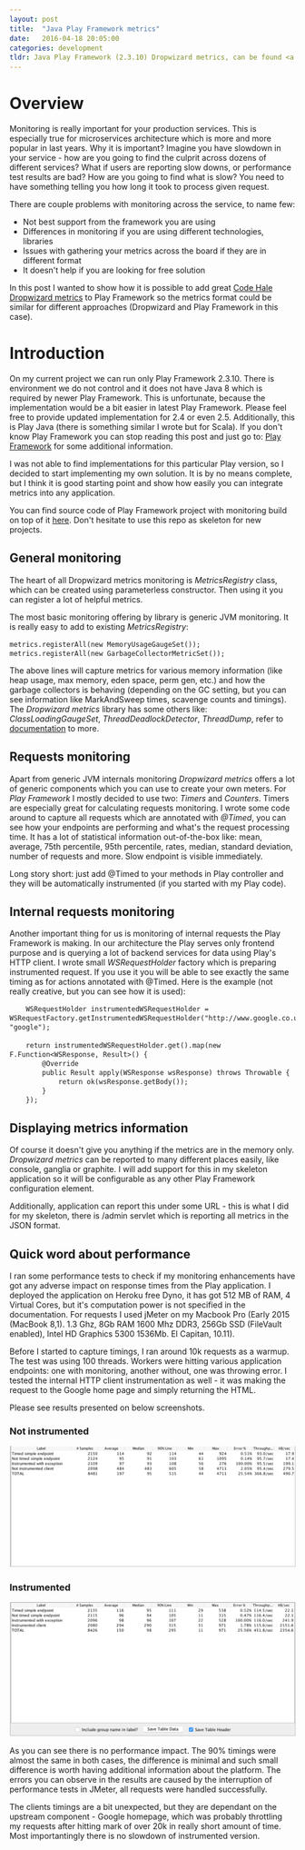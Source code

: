 ```yaml
---
layout: post
title:  "Java Play Framework metrics"
date:   2016-04-18 20:05:00
categories: development
tldr: Java Play Framework (2.3.10) Dropwizard metrics, can be found <a href="https://github.com/KainosSoftwareLtd/play-java-metrics">here</a>
---
```


# Overview

Monitoring is really important for your production services. This is especially true for microservices architecture which is more and more popular in last years. Why it is important? Imagine you have slowdown in your service - how are you going to find the culprit across dozens of different services? What if users are reporting slow downs, or performance test results are bad? How are you going to find what is slow? You need to have something telling you how long it took to process given request.

There are couple problems with monitoring across the service, to name few: 

* Not best support from the framework you are using
* Differences in monitoring if you are using different technologies, libraries
* Issues with gathering your metrics across the board if they are in different format
* It doesn't help if you are looking for free solution

In this post I wanted to show how it is possible to add great [Code Hale Dropwizard metrics][metricsUrl] to Play Framework so the metrics format could be similar for different approaches (Dropwizard and Play Framework in this case). 

# Introduction
On my current project we can run only Play Framework 2.3.10. There is environment we do not control and it does not have Java 8 which is required by newer Play Framework. This is unfortunate, because the implementation would be a bit easier in latest Play Framework. Please feel free to provide updated implementation for 2.4 or even 2.5. Additionally, this is Play Java (there is something similar I wrote but for Scala). If you don't know Play Framework you can stop reading this post and just go to: [Play Framework][playframework] for some additional information.

I was not able to find implementations for this particular Play version, so I decided to start implementing my own solution. It is by no means complete, but I think it is good starting point and show how easily you can integrate metrics into any application.

You can find source code of Play Framework project with monitoring build on top of it [here][metricsRepo]. Don't hesitate to use this repo as skeleton for new projects.

## General monitoring

The heart of all Dropwizard metrics monitoring is *MetricsRegistry* class, which can be created using parameterless constructor. Then using it you can register a lot of helpful metrics. 

The most basic monitoring offering by library is generic JVM monitoring. It is really easy to add to existing *MetricsRegistry*:

    metrics.registerAll(new MemoryUsageGaugeSet());
    metrics.registerAll(new GarbageCollectorMetricSet());

The above lines will capture metrics for various memory information (like heap usage, max memory, eden space, perm gen, etc.) and how the garbage collectors is behaving (depending on the GC setting, but you can see information like MarkAndSweep times, scavenge counts and timings). The *Dropwizard metrics* library has some others like: *ClassLoadingGaugeSet*, *ThreadDeadlockDetector*, *ThreadDump*, refer to [documentation][jvmMetricsDoc] to more.

## Requests monitoring

Apart from generic JVM internals monitoring *Dropwizard metrics* offers a lot of generic components which you can use to create your own meters. For *Play Framework* I mostly decided to use two: *Timers* and *Counters*. Timers are especially great for calculating requests monitoring. I wrote some code around to capture all requests which are annotated with *@Timed*, you can see how your endpoints are performing and what's the request processing time. It has a lot of statistical information out-of-the-box like: mean, average, 75th percentile, 95th percentile, rates, median, standard deviation, number of requests and more. Slow endpoint is visible immediately.

Long story short: just add @Timed to your methods in Play controller and they will be automatically instrumented (if you started with my Play code).

## Internal requests monitoring

Another important thing for us is monitoring of internal requests the Play Framework is making. In our architecture the Play serves only frontend purpose and is querying a lot of backend services for data using Play's HTTP client. I wrote small *WSRequestHolder* factory which is preparing instrumented request. If you use it you will be able to see exactly the same timing as for actions annotated with @Timed. Here is the example (not really creative, but you can see how it is used):

        WSRequestHolder instrumentedWSRequestHolder = WSRequestFactory.getInstrumentedWSRequestHolder("http://www.google.co.uk", "google");

        return instrumentedWSRequestHolder.get().map(new F.Function<WSResponse, Result>() {
            @Override
            public Result apply(WSResponse wsResponse) throws Throwable {
                return ok(wsResponse.getBody());
            }
        });

## Displaying metrics information

Of course it doesn't give you anything if the metrics are in the memory only. *Dropwizard metrics* can be reported to many different places easily, like console, ganglia or graphite. I will add support for this in my skeleton application so it will be configurable as any other Play Framework configuration element. 

Additionally, application can report this under some URL - this is what I did for my skeleton, there is /admin servlet which is reporting all metrics in the JSON format. 

## Quick word about performance

I ran some performance tests to check if my monitoring enhancements have got any adverse impact on response times from the Play application. I deployed the application on Heroku free Dyno, it has got 512 MB of RAM, 4 Virtual Cores, but it's computation power is not specified in the documentation. For requests I used jMeter on my Macbook Pro (Early 2015 (MacBook 8,1). 1.3 Ghz, 8Gb RAM 1600 Mhz DDR3, 256Gb SSD (FileVault enabled), Intel HD Graphics 5300 1536Mb. El Capitan, 10.11).

Before I started to capture timings, I ran around 10k requests as a warmup. The test was using 100 threads. Workers were hitting various application endpoints: one with monitoring, another without, one was throwing error. I tested the internal HTTP client instrumentation as well - it  was making the request to the Google home page and simply returning the HTML.  

Please see results presented on below screenshots.

### Not instrumented
![Not instrumented](/images/notinstrumented.png)

### Instrumented
![Instrumented](/images/instrumented.png)  

As you can see there is no performance impact. The 90% timings were almost the same in both cases, the difference is minimal and such small difference is worth having additional information about the platform. The errors you can observe in the results are caused by the interruption of performance tests in JMeter, all requests were handled successfully. 

The clients timings are a bit unexpected, but they are dependant on the upstream component - Google homepage, which was probably throttling my requests after hitting mark of over 20k in really short amount of time. Most importantingly there is no slowdown of instrumented version.


[jvmMetricsDoc]: https://dropwizard.github.io/metrics/3.1.0/apidocs/com/codahale/metrics/jvm/package-summary.html
[metricsRepo]: https://github.com/KainosSoftwareLtd/play-java-metrics
[metricsUrl]: http://metrics.dropwizard.io
[playframework]: https://www.playframework.com
